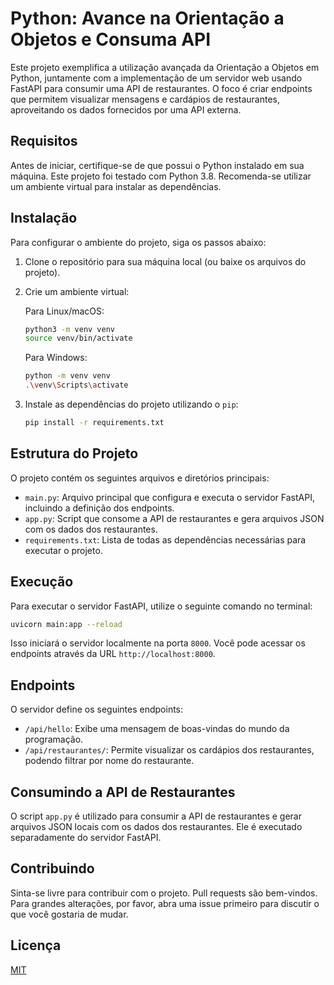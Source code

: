 # Python: Avance na Orientação a Objetos e Consuma API

Este projeto exemplifica a utilização avançada da Orientação a Objetos em Python, juntamente com a implementação de um servidor web usando FastAPI para consumir uma API de restaurantes. O foco é criar endpoints que permitem visualizar mensagens e cardápios de restaurantes, aproveitando os dados fornecidos por uma API externa.

## Requisitos

Antes de iniciar, certifique-se de que possui o Python instalado em sua máquina. Este projeto foi testado com Python 3.8. Recomenda-se utilizar um ambiente virtual para instalar as dependências.

## Instalação

Para configurar o ambiente do projeto, siga os passos abaixo:

1. Clone o repositório para sua máquina local (ou baixe os arquivos do projeto).
2. Crie um ambiente virtual:

   Para Linux/macOS:
   ```bash
   python3 -m venv venv
   source venv/bin/activate
   ```

   Para Windows:
   ```bash
   python -m venv venv
   .\venv\Scripts\activate
   ```

3. Instale as dependências do projeto utilizando o `pip`:

   ```bash
   pip install -r requirements.txt
   ```

## Estrutura do Projeto

O projeto contém os seguintes arquivos e diretórios principais:

- `main.py`: Arquivo principal que configura e executa o servidor FastAPI, incluindo a definição dos endpoints.
- `app.py`: Script que consome a API de restaurantes e gera arquivos JSON com os dados dos restaurantes.
- `requirements.txt`: Lista de todas as dependências necessárias para executar o projeto.

## Execução

Para executar o servidor FastAPI, utilize o seguinte comando no terminal:

```bash
uvicorn main:app --reload
```

Isso iniciará o servidor localmente na porta `8000`. Você pode acessar os endpoints através da URL `http://localhost:8000`.

## Endpoints

O servidor define os seguintes endpoints:

- `/api/hello`: Exibe uma mensagem de boas-vindas do mundo da programação.
- `/api/restaurantes/`: Permite visualizar os cardápios dos restaurantes, podendo filtrar por nome do restaurante.

## Consumindo a API de Restaurantes

O script `app.py` é utilizado para consumir a API de restaurantes e gerar arquivos JSON locais com os dados dos restaurantes. Ele é executado separadamente do servidor FastAPI.

## Contribuindo

Sinta-se livre para contribuir com o projeto. Pull requests são bem-vindos. Para grandes alterações, por favor, abra uma issue primeiro para discutir o que você gostaria de mudar.

## Licença

[MIT](https://choosealicense.com/licenses/mit/)
